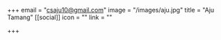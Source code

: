 +++
email = "csaju10@gmail.com"
image = "/images/aju.jpg"
title = "Aju Tamang"
[[social]]
icon = ""
link = ""

+++
